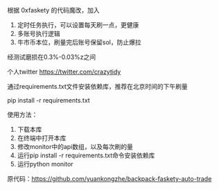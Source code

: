 根据 0xfaskety 的代码魔改，加入

1. 定时任务执行，可以设置每天刷一点，更健康
2. 多账号执行逻辑
3. 牛市币本位，刷量完后账号保留sol，防止爆拉


经测试磨损在0.3%-0.03%z之间

个人twitter https://twitter.com/crazytidy

通过requirements.txt文件安装依赖库，推荐在北京时间的下午刷量

pip install -r requirements.txt

使用方法：
1. 下载本库
2. 在终端中打开本库
3. 修改monitor中的api数组，以及每次刷的量
4. 运行pip install -r requirements.txt命令安装依赖库
5. 运行python monitor

原代码：https://github.com/yuankongzhe/backpack-faskety-auto-trade
